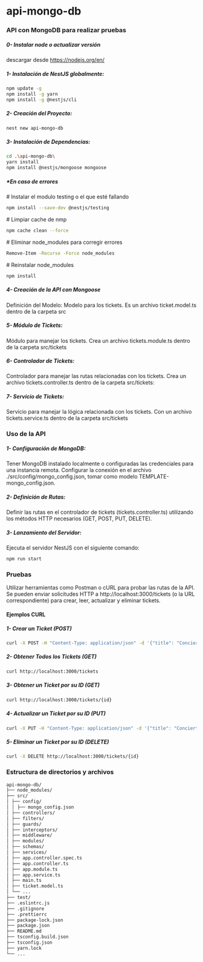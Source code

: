 # api-mongo-db

### API con MongoDB para realizar pruebas

##### 0- Instalar node o actualizar versión
descargar desde https://nodejs.org/en/

##### 1- Instalación de NestJS globalmente:
```bash
npm update -g
npm install -g yarn
npm install -g @nestjs/cli
```

##### 2- Creación del Proyecto:
```bash
nest new api-mongo-db
```

##### 3- Instalación de Dependencias:
```bash
cd .\api-mongo-db\
yarn install
npm install @nestjs/mongoose mongoose
```

##### \*En caso de errores    
\# Instalar el modulo testing o el que esté fallando
```bash
npm install --save-dev @nestjs/testing
```

\# Limpiar cache de nmp
```bash
npm cache clean --force
```

\# Eliminar node_modules para corregir errores
```bash
Remove-Item -Recurse -Force node_modules
```

\# Reinstalar node_modules
```bash
npm install
```

##### 4- Creación de la API con Mongoose    
Definición del Modelo: Modelo para los tickets. Es un archivo ticket.model.ts dentro de la carpeta src    

##### 5- Módulo de Tickets:
Módulo para manejar los tickets. Crea un archivo tickets.module.ts dentro de la carpeta src/tickets    

##### 6- Controlador de Tickets:
Controlador para manejar las rutas relacionadas con los tickets. Crea un archivo tickets.controller.ts dentro de la carpeta src/tickets:    

##### 7- Servicio de Tickets:
Servicio para manejar la lógica relacionada con los tickets. Con un archivo tickets.service.ts dentro de la carpeta src/tickets    

### Uso de la API    

##### 1- Configuración de MongoDB:
Tener MongoDB instalado localmente o configuradas las credenciales para una instancia remota. Configurar la conexión en el archivo ./src/config/mongo_config.json, tomar como modelo TEMPLATE-mongo_config.json.    

##### 2- Definición de Rutas:
Definir las rutas en el controlador de tickets (tickets.controller.ts) utilizando los métodos HTTP necesarios (GET, POST, PUT, DELETE).    

##### 3- Lanzamiento del Servidor:
Ejecuta el servidor NestJS con el siguiente comando:    
```bash
npm run start    
```

### Pruebas

Utilizar herramientas como Postman o cURL para probar las rutas de la API. Se pueden enviar solicitudes HTTP a http://localhost:3000/tickets (o la URL correspondiente) para crear, leer, actualizar y eliminar tickets.    

#### Ejemplos CURL

##### 1- Crear un Ticket (POST)    
```bash
curl -X POST -H "Content-Type: application/json" -d '{"title": "Concierto de Rock", "description": "Increíble concierto de rock en vivo", "price": 20}' http://localhost:3000/tickets
```

##### 2- Obtener Todos los Tickets (GET)
```bash
curl http://localhost:3000/tickets
```

##### 3- Obtener un Ticket por su ID (GET)
```bash
curl http://localhost:3000/tickets/{id}
```

##### 4- Actualizar un Ticket por su ID (PUT)
```bash
curl -X PUT -H "Content-Type: application/json" -d '{"title": "Concierto de Rock (Actualizado)", "description": "Increíble concierto de rock en vivo (Actualizado)", "price": 25}' http://localhost:3000/tickets/{id}
```

##### 5- Eliminar un Ticket por su ID (DELETE)
```bash
curl -X DELETE http://localhost:3000/tickets/{id}
```

### Estructura de directorios y archivos
```bash
api-mongo-db/    
├── node_modules/    
├── src/    
│ ├── config/    
│ │ ├── mongo_config.json    
│ ├── controllers/    
│ ├── filters/    
│ ├── guards/    
│ ├── interceptors/    
│ ├── middleware/    
│ ├── modules/    
│ ├── schemas/    
│ ├── services/    
│ ├── app.controller.spec.ts    
│ ├── app.controller.ts    
│ ├── app.module.ts    
│ ├── app.service.ts    
│ ├── main.ts    
│ ├── ticket.model.ts    
│ └── ...    
├── test/    
├── .eslintrc.js    
├── .gitignore    
├── .prettierrc    
├── package-lock.json    
├── package.json    
├── README.md    
├── tsconfig.build.json    
├── tsconfig.json    
├── yarn.lock    
└── ...    
```
